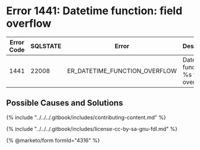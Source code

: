 # Error 1441: Datetime function: field overflow

| Error Code | SQLSTATE | Error                            | Description                          |
| ---------- | -------- | -------------------------------- | ------------------------------------ |
| 1441       | 22008    | ER\_DATETIME\_FUNCTION\_OVERFLOW | Datetime function: %s field overflow |

## Possible Causes and Solutions

{% include "../../../.gitbook/includes/contributing-content.md" %}

{% include "../../../.gitbook/includes/license-cc-by-sa-gnu-fdl.md" %}

<!-- This page is licensed: CC BY-SA / Gnu FDL -->

{% @marketo/form formId="4316" %}

